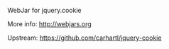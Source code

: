 WebJar for jquery.cookie

More info: http://webjars.org

Upstream: https://github.com/carhartl/jquery-cookie
